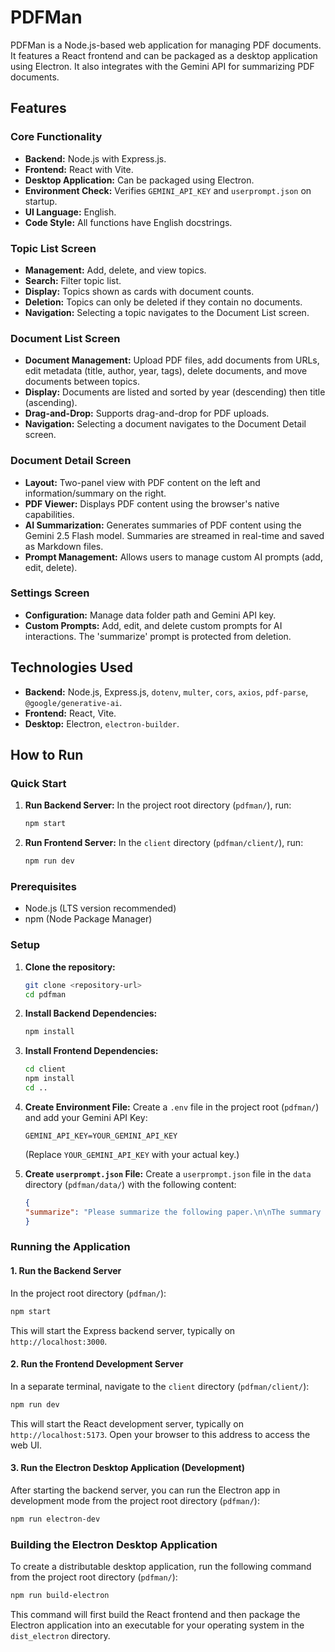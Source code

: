 # PDFMan

PDFMan is a Node.js-based web application for managing PDF documents. It features a React frontend and can be packaged as a desktop application using Electron. It also integrates with the Gemini API for summarizing PDF documents.

## Features

### Core Functionality

* **Backend:** Node.js with Express.js.
* **Frontend:** React with Vite.
* **Desktop Application:** Can be packaged using Electron.
* **Environment Check:** Verifies `GEMINI_API_KEY` and `userprompt.json` on startup.
* **UI Language:** English.
* **Code Style:** All functions have English docstrings.

### Topic List Screen

* **Management:** Add, delete, and view topics.
* **Search:** Filter topic list.
* **Display:** Topics shown as cards with document counts.
* **Deletion:** Topics can only be deleted if they contain no documents.
* **Navigation:** Selecting a topic navigates to the Document List screen.

### Document List Screen

* **Document Management:** Upload PDF files, add documents from URLs, edit metadata (title, author, year, tags), delete documents, and move documents between topics.
* **Display:** Documents are listed and sorted by year (descending) then title (ascending).
* **Drag-and-Drop:** Supports drag-and-drop for PDF uploads.
* **Navigation:** Selecting a document navigates to the Document Detail screen.

### Document Detail Screen

* **Layout:** Two-panel view with PDF content on the left and information/summary on the right.
* **PDF Viewer:** Displays PDF content using the browser's native capabilities.
* **AI Summarization:** Generates summaries of PDF content using the Gemini 2.5 Flash model. Summaries are streamed in real-time and saved as Markdown files.
* **Prompt Management:** Allows users to manage custom AI prompts (add, edit, delete).

### Settings Screen

* **Configuration:** Manage data folder path and Gemini API key.
* **Custom Prompts:** Add, edit, and delete custom prompts for AI interactions. The 'summarize' prompt is protected from deletion.

## Technologies Used

* **Backend:** Node.js, Express.js, `dotenv`, `multer`, `cors`, `axios`, `pdf-parse`, `@google/generative-ai`.
* **Frontend:** React, Vite.
* **Desktop:** Electron, `electron-builder`.

## How to Run

### Quick Start

1.  **Run Backend Server:** In the project root directory (`pdfman/`), run:
    ```bash
    npm start
    ```

2.  **Run Frontend Server:** In the `client` directory (`pdfman/client/`), run:
    ```bash
    npm run dev
    ```

### Prerequisites

* Node.js (LTS version recommended)
* npm (Node Package Manager)

### Setup

1. **Clone the repository:**

    ```bash
    git clone <repository-url>
    cd pdfman
    ```

2. **Install Backend Dependencies:**

    ```bash
    npm install
    ```

3. **Install Frontend Dependencies:**

    ```bash
    cd client
    npm install
    cd ..
    ```

4. **Create Environment File:**
    Create a `.env` file in the project root (`pdfman/`) and add your Gemini API Key:

    ```
    GEMINI_API_KEY=YOUR_GEMINI_API_KEY
    ```

    (Replace `YOUR_GEMINI_API_KEY` with your actual key.)

5. **Create `userprompt.json` File:**
    Create a `userprompt.json` file in the `data` directory (`pdfman/data/`) with the following content:
    ```json
    {
    "summarize": "Please summarize the following paper.\n\nThe summary **must be written in Korean** and **must follow Markdown syntax** using a clear hierarchical structure with headings, bullet points, and formatting where appropriate.\nEnsure the content is **concise, accurate, and easy to understand** for a technical but general audience.\n\nPlease follow these formatting rules:\n\n- At the very top, display:\n  - The **paper title** on the first line as a \"#\" heading.\n  - The **author list** on the second line as plain text (comma-separated), below the title.\n\n- Then use the following summary structure:\n  - ## 🧩 Problem to Solve\n    - Clearly describe the main research problem or question the paper aims to address.\n  - ## ✨ Key Contributions\n    - List the core findings and novel contributions as bullet points.\n  - ## 📎 Related Works\n    - Mention key prior works referenced in the paper.\n  - ## 🛠️ Methodology\n    - Describe the approach or algorithm used, preferably with steps or bullet points.\n  - ## 📊 Results\n    - Summarize quantitative or qualitative results briefly.\n  - ## 🧠 Insights & Discussion\n    - Explain the implications, any limitations, or significance of the results.\n  - ## 📌 TL;DR\n    - Provide a TL;DR summary of this paper, highlighting the main problem, proposed method, and key findings.\n\n- Guidelines for writing in Markdown format:\n  1. Use braces around multi-character subscripts or superscripts in MathJax to avoid rendering errors.\n  2. Use $...$ for inline math and $$...$$ for block math to ensure compatibility with MathJax.\n  3. Do not use backticks (`) for math; use dollar signs ($) to allow proper MathJax rendering.\n\nHere is the paper content:\n\n{context}"
    }
    ```

### Running the Application

#### 1. Run the Backend Server

In the project root directory (`pdfman/`):

```bash
npm start
```

This will start the Express backend server, typically on `http://localhost:3000`.

#### 2. Run the Frontend Development Server

In a separate terminal, navigate to the `client` directory (`pdfman/client/`):

```bash
npm run dev
```

This will start the React development server, typically on `http://localhost:5173`. Open your browser to this address to access the web UI.

#### 3. Run the Electron Desktop Application (Development)

After starting the backend server, you can run the Electron app in development mode from the project root directory (`pdfman/`):

```bash
npm run electron-dev
```

### Building the Electron Desktop Application

To create a distributable desktop application, run the following command from the project root directory (`pdfman/`):

```bash
npm run build-electron
```

This command will first build the React frontend and then package the Electron application into an executable for your operating system in the `dist_electron` directory.